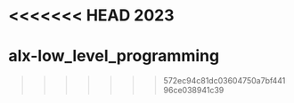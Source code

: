 <<<<<<< HEAD
2023
=======
# alx-low_level_programming
>>>>>>> 572ec94c81dc03604750a7bf44196ce038941c39
